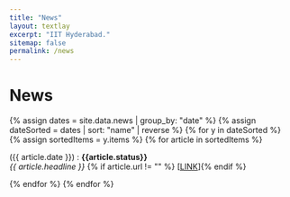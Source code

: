 ```yaml
---
title: "News"
layout: textlay
excerpt: "IIT Hyderabad."
sitemap: false
permalink: /news
---
```


# News
{% assign dates = site.data.news | group_by: "date" %}
{% assign dateSorted = dates | sort: "name" | reverse %}
{% for y in dateSorted %}
   {% assign sortedItems = y.items %}
   {% for article in sortedItems %}
   <p>({{ article.date }}) : <b>{{article.status}}</b><br>
   <em>{{ article.headline }}</em> {% if article.url != "" %} [<a href="{{ article.url}}" target="_blank">LINK</a>]{% endif %}</p>
   {% endfor %}
{% endfor %}
